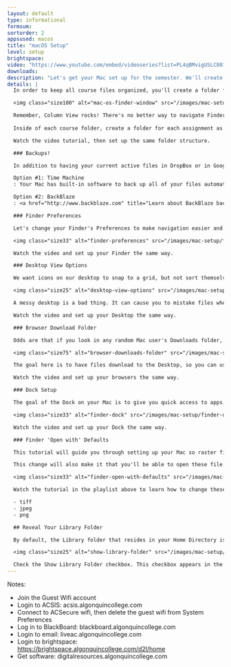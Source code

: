 ```yaml
---
layout: default
type: informational
formsum: 
sortorder: 2
appsused: macos
title: "macOS Setup"
level: setup
brightspace: 
video: "https://www.youtube.com/embed/videoseries?list=PL4qBMvigUSLC801w73wa2lidM9d61x0aE"
downloads:
description: "Let's get your Mac set up for the semester. We'll create a file structure, make sure you have backups and more."
details: | 
  In order to keep all course files organized, you'll create a folder for each course inside a Semester One folder. Place the Semester One folder inside of either a <a href="http://drive.google.com" title="Google Drive" target="_blank">Google Drive</a> or a <a href="http://www.dropbox.com" title="Dropbox Cloud Storage" target="_blank">Dropbox.com</a> folder. Once you're done, drag your Semester One folder to the Sidebar of a Finder window.

  <img class="size100" alt="mac-os-finder-window" src="/images/mac-setup/mac-os-finder-window.jpg">

  Remember, Column View rocks! There's no better way to navigate Finder.
 
  Inside of each course folder, create a folder for each assignment as you start that assignment. Keep files organized inside each assignment folder.

  Watch the video tutorial, then set up the same folder structure.

  ### Backups!

  In addition to having your current active files in DropBox or in Google Drive, it's a good idea to have the rest of your files backed up.

  Option #1: Time Machine
  : Your Mac has built-in software to back up all of your files automatically. It's called Time Machine, and <a href="https://www.imore.com/how-back-up-mac-time-machine" title="iMore: This is how Time Machine works." target="_blank">this is how it works</a>. All you need to do is purchase an external hard drive, then plug it in.  <a href="https://www.amazon.ca/s/ref=nb_sb_ss_i_8_23?url=search-alias%3Daps&field-keywords=external+hard+drive+usb+3&sprefix=external+hard+drive+usb%2Caps%2C309&crid=37SS3UFDVYL4H&rh=i%3Aaps%2Ck%3Aexternal+hard+drive+usb+3" title="External hard drive recomandations." target="_blank">These are hard drives</a> you could purchase for use with Time Machine.

  Option #2: BackBlaze
  : <a href="http://www.backblaze.com" title="Learn about BackBlaze backups." target="_blank">BackBlaze</a> is a complete cloud-based backup product for only $5 per month (or $50 per year). It backs up your whole computer online constantly.

  ### Finder Preferences

  Let's change your Finder's Preferences to make navigation easier and more convenient. We want to make sure that Finder windows help us work faster. We'll have drives show on our Desktop. Make Finder windows open in our Semester # folder so we can get right to work. Apple sets up new Macs with some really inconvenient settings. We'll get rid of those.

  <img class="size33" alt="finder-preferences" src="/images/mac-setup/finder-preferences.jpg">

  Watch the video and set up your Finder the same way.

  ### Desktop View Options

  We want icons on our desktop to snap to a grid, but not sort themselves in any way. We want icons for folders and files to be easy to find, so we can clear our Desktop easily.

  <img class="size25" alt="desktop-view-options" src="/images/mac-setup/desktop-view-options.jpg">

  A messy desktop is a bad thing. It can cause you to mistake files when submitting assignments.

  Watch the video and set up your Desktop the same way.

  ### Browser Download Folder

  Odds are that if you look in any random Mac user's Downloads folder, you'll find that it's full of unused downloaded files. Odds are, there are many duplicates too. This just burns up a pile of disk space for nothing.

  <img class="size75" alt="browser-downloads-folder" src="/images/mac-setup/browser-downloads-folder.jpg">

  The goal here is to have files download to the Desktop, so you can use them and file them right away. What we want to avoid is having a Downloads folder full of cruft. *Download, use, file away. Download, use, file away.* Say it with me. *Download, use, file away.*

  Watch the video and set up your browsers the same way.

  ### Dock Setup

  The goal of the Dock on your Mac is to give you quick access to apps, files and folders. By default, your Mac's Dock is full of icons you don't need. You'll remove un-needed items and add the Adobe Creative Cloud applications.

  <img class="size33" alt="finder-dock" src="/images/mac-setup/finder-dock.jpg">

  Watch the video and set up your Dock the same way.

  ### Finder 'Open with' Defaults

  This tutorial will guide you through setting up your Mac so raster files are opened by Photoshop by default. The Mac OS is set up to open raster files with its own Preview application. That's useless to us. We want a TIFF, JPEG, PNG and other raster file formats to open with Photoshop when we double-click their icons.

  This change will also make it that you'll be able to open these file types in Photoshop from right inside InDesign.

  <img class="size33" alt="finder-open-with-defaults" src="/images/mac-setup/finder-open-with-defaults.jpg">

  Watch the tutorial in the playlist above to learn how to change these settings. Do it for these file formats:

  - tiff
  - jpeg
  - png

  ## Reveal Your Library Folder

  By default, the Library folder that resides in your Home Directory is hidden. It contains important files like application preferences and the Fonts folder. We want to show the folder so we can access it more easily. Go to your Home Directory by typing <span class="command">Shift-⌘-H</span>. Then type <span class="command">Type ⌘-J</span>.

  <img class="size25" alt="show-library-folder" src="/images/mac-setup/show-library-folder.jpg">

  Check the Show Library Folder checkbox. This checkbox appears in the settings only when you're at the root of your Home Directory.
---
```


Notes:
* Join the Guest Wifi account
* Login to ACSIS: acsis.algonquincollege.com
* Connect to ACSecure wifi, then delete the guest wifi from System Preferences
* Log in to BlackBoard: blackboard.algonquincollege.com
* Login to email: liveac.algonquincollege.com
* Login to brightspace: https://brightspace.algonquincollege.com/d2l/home
* Get software: digitalresources.algonquincollege.com
